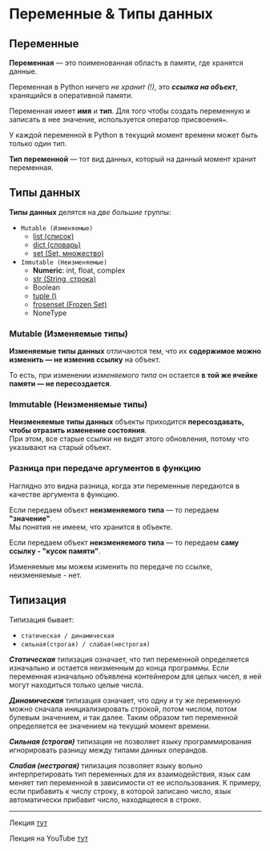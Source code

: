 # Переменные & Типы данных

## Переменные

**Переменная** — это поименованная область в памяти, где хранятся данные.

Переменная в Python ничего *не хранит (!)*, это ***ссылка на объект***, хранящийся в оперативной памяти.

Переменная имеет **имя** и **тип**. Для того чтобы создать переменную и записать в нее значение, 
используется оператор присвоения`=`. 
 
У каждой переменной в Python в текущий момент времени может быть только один тип.

**Тип переменной** — тот вид данных, который на данный момент хранит переменная.

## Типы данных

**Типы данных** делятся на *две большие* группы:
- `Mutable (Изменяемые)`
  - [list (список)](Python-DataTypes-List(Список).md)  
  - [dict (словарь)](Python-DataTypes-Dict(Словарь).md)
  - [set (Set, множество)](Python-DataTypes-Set&FrosenSet(Множество).md)
- `Immutable (Неизменяемые)`
  - **Numeric**: int, float, complex 
  - [str (String, строка)](Python-DataTypes-Str(Строка).md)
  - Boolean
  - [tuple ()](Python-DataTypes-Tuple(Кортеж).md)
  - [frosenset (Frozen Set)](Python-DataTypes-Set&FrosenSet(Множество).md)
  - NoneType

### Mutable (Изменяемые типы)
**Изменяемые типы данных** отличаются тем, что их 
**содержимое можно изменить — не изменив ссылку** на объект. 

То есть, при изменении *изменяемого типа* он остается **в той же ячейке памяти — не пересоздается**.

### Immutable (Неизменяемые типы)
**Неизменяемые типы данных** объекты приходится **пересоздавать, чтобы отразить 
изменение состояния**. <br>При этом, все старые ссылки не видят этого обновления, потому что указывают на старый объект. 

### Разница при передаче аргументов в функцию
Наглядно это видна разница, когда эти переменные передаются в качестве аргумента в функцию.

Если передаем объект **неизменяемого типа** — то передаем **"значение"**. <br>
Мы понятия не имеем, что хранится в объекте.

Если передаем объект **неизменяемого типа** — то передаем **саму ссылку - "кусок памяти"**. 

Изменяемые мы можем изменить по передаче по ссылке, неизменяемые - нет.

## Типизация

Типизация бывает:
- `статическая / динамическая`
- `сильная(строгая) / слабая(нестрогая)`

***Статическая*** типизация означает, что тип переменной определяется изначально и остается
неизменным до конца программы. Если переменная изначально объявлена контейнером для целых чисел,
в ней могут находиться только целые числа.

***Динамическая*** типизация означает, что одну и ту же переменную можно сначала 
инициализировать строкой, потом числом, потом булевым значением, и так далее. 
Таким образом тип переменной определяется ее значением на текущий момент времени.

***Сильная (строгая)*** типизация не позволяет языку программирования игнорировать 
разницу между типами данных операндов.

***Слабая (нестрогая)*** типизация позволяет языку вольно интерпретировать тип переменных 
для их взаимодействия, язык сам меняет тип переменной в зависимости от ее использования. 
К примеру, если прибавить к числу строку, в которой записано число, язык автоматически
прибавит число, находящееся в строке.

---
Лекция [тут](https://github.com/Bandydan/PythonX/blob/master/lesson01.md)

Лекция на YouTube [тут](https://www.youtube.com/watch?v=llrM-oI6Juw&t=155s)